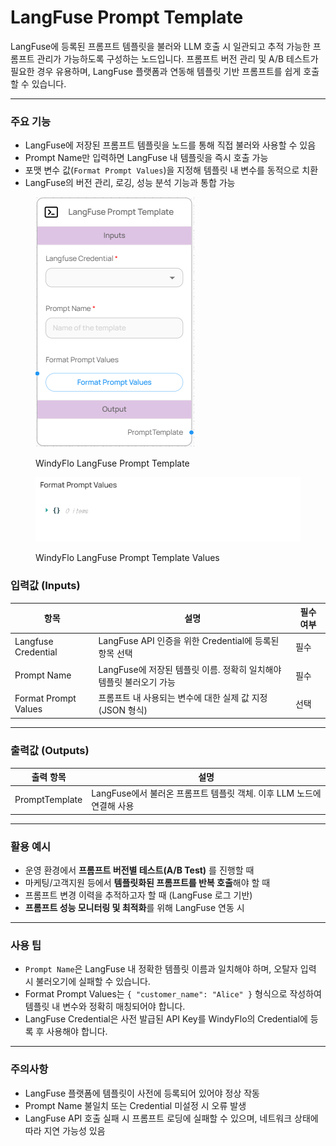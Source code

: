 # LangFuse Prompt Template

LangFuse에 등록된 프롬프트 템플릿을 불러와 LLM 호출 시 일관되고 추적 가능한 프롬프트 관리가 가능하도록 구성하는 노드입니다. 프롬프트 버전 관리 및 A/B 테스트가 필요한 경우 유용하며, LangFuse 플랫폼과 연동해 템플릿 기반 프롬프트를 쉽게 호출할 수 있습니다.

***

### 주요 기능

* LangFuse에 저장된 프롬프트 템플릿을 노드를 통해 직접 불러와 사용할 수 있음
* Prompt Name만 입력하면 LangFuse 내 템플릿을 즉시 호출 가능
* 포맷 변수 값(`Format Prompt Values`)을 지정해 템플릿 내 변수를 동적으로 치환
* LangFuse의 버전 관리, 로깅, 성능 분석 기능과 통합 가능

<figure><img src="../../../.gitbook/assets/스크린샷 2025-05-20 180931.png" alt=""><figcaption><p>WindyFlo LangFuse Prompt Template</p></figcaption></figure>

<figure><img src="../../../.gitbook/assets/스크린샷 2025-05-20 180939 (1).png" alt=""><figcaption><p>WindyFlo LangFuse Prompt Template Values</p></figcaption></figure>

### 입력값 (Inputs)

| 항목                   | 설명                                         | 필수 여부 |
| -------------------- | ------------------------------------------ | ----- |
| Langfuse Credential  | LangFuse API 인증을 위한 Credential에 등록된 항목 선택  | 필수    |
| Prompt Name          | LangFuse에 저장된 템플릿 이름. 정확히 일치해야 템플릿 불러오기 가능 | 필수    |
| Format Prompt Values | 프롬프트 내 사용되는 변수에 대한 실제 값 지정 (JSON 형식)       | 선택    |

***

### 출력값 (Outputs)

| 출력 항목          | 설명                                            |
| -------------- | --------------------------------------------- |
| PromptTemplate | LangFuse에서 불러온 프롬프트 템플릿 객체. 이후 LLM 노드에 연결해 사용 |

***

### 활용 예시

* 운영 환경에서 **프롬프트 버전별 테스트(A/B Test)** 를 진행할 때
* 마케팅/고객지원 등에서 **템플릿화된 프롬프트를 반복 호출**해야 할 때
* 프롬프트 변경 이력을 추적하고자 할 때 (LangFuse 로그 기반)
* **프롬프트 성능 모니터링 및 최적화**를 위해 LangFuse 연동 시

***

### 사용 팁

* `Prompt Name`은 LangFuse 내 정확한 템플릿 이름과 일치해야 하며, 오탈자 입력 시 불러오기에 실패할 수 있습니다.
* Format Prompt Values는 `{ "customer_name": "Alice" }` 형식으로 작성하여 템플릿 내 변수와 정확히 매칭되어야 합니다.
* LangFuse Credential은 사전 발급된 API Key를 WindyFlo의 Credential에 등록 후 사용해야 합니다.

***

### 주의사항

* LangFuse 플랫폼에 템플릿이 사전에 등록되어 있어야 정상 작동
* Prompt Name 불일치 또는 Credential 미설정 시 오류 발생
* LangFuse API 호출 실패 시 프롬프트 로딩에 실패할 수 있으며, 네트워크 상태에 따라 지연 가능성 있음
